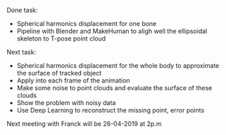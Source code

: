 
Done task:
- Spherical harmonics displacement for one bone
- Pipeline with Blender and MakeHuman to aligh well the ellipsoidal skeleton to T-pose point cloud

Next task:
- Spherical harmonics displacement for the whole body to approximate the surface of tracked object
- Apply into each frame of the animation
- Make some noise to point clouds and evaluate the surface of these clouds
- Show the problem with noisy data
- Use Deep Learning to reconstruct the missing point, error points

Next meeting with Franck will be 26-04-2019 at 2p.m

